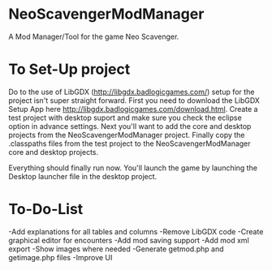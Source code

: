 NeoScavengerModManager
======================

A Mod Manager/Tool for the game Neo Scavenger.

To Set-Up project
======================
Do to the use of LibGDX (http://libgdx.badlogicgames.com/) setup for the project isn't super straight forward.
First you need to download the LibGDX Setup App here http://libgdx.badlogicgames.com/download.html.
Create a test project with desktop suport and make sure you check the eclipse option in advance settings.
Next you'll want to add the core and desktop projects from the NeoScavengerModManager project.
Finally copy the .classpaths files from the test project to the NeoScavengerModManager core and desktop projects.

Everything should finally run now. You'll launch the game by launching the Desktop launcher file in the desktop project.

To-Do-List
======================
-Add explanations for all tables and columns
-Remove LibGDX code
-Create graphical editor for encounters
-Add mod saving support
-Add mod xml export
-Show images where needed
-Generate getmod.php and getimage.php files
-Improve UI

